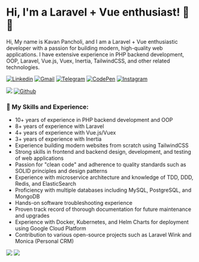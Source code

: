<!-- Greeting -->
# Hi, I'm a Laravel + Vue enthusiast! :wave::smiley:

<!--Introduction -->
Hi, My name is Kavan Pancholi, and I am a Laravel + Vue enthusiastic developer with a passion for building modern, high-quality web applications. I have extensive experience in PHP backend development, OOP, Laravel, Vue.js, Vuex, Inertia, TailwindCSS, and other related technologies.<br>

<!-- Your badges -->
[![Linkedin](https://img.shields.io/badge/-KavanPancholi-blue?style=flat&logo=Linkedin&logoColor=white)](https://www.linkedin.com/in/kavanpancholi)
[![Gmail](https://img.shields.io/badge/-kavanpancholi@gmail.com-c14438?style=flat&logo=Gmail&logoColor=white)](mailto:kavanpancholi@gmail.com)
[![Telegram](https://img.shields.io/badge/-@kavanpancholi-blue?style=flat&logo=Telegram&logoColor=white)](https://t.me/kavanpancholi)
[![CodePen](https://img.shields.io/badge/-kavan-black?style=flat&logo=CodePen&logoColor=white)](https://codepen.io/kavan)
[![Instagram](https://img.shields.io/badge/-kavanpancholi-c13584?style=flat&labelColor=c13584&logo=instagram&logoColor=white)](https://www.instagram.com/kavanpancholi)

<!-- Profile View Count and GitStats -->
![](https://komarev.com/ghpvc/?username=kavanpancholi&style=flat)
[![Github](https://img.shields.io/badge/-kavanpancholi-black?style=flat&labelColor=black&logo=github&logoColor=white)](https://gitstats.me/kavanpancholi)

### 💼  My Skills and Experience:
* 10+ years of experience in PHP backend development and OOP
* 8+ years of experience with Laravel
* 4+ years of experience with Vue.js/Vuex
* 3+ years of experience with Inertia
* Experience building modern websites from scratch using TailwindCSS
* Strong skills in frontend and backend design, development, and testing of web applications
* Passion for "clean code" and adherence to quality standards such as SOLID principles and design patterns
* Experience with microservice architecture and knowledge of TDD, DDD, Redis, and ElasticSearch
* Proficiency with multiple databases including MySQL, PostgreSQL, and MongoDB
* Hands-on software troubleshooting experience
* Proven track record of thorough documentation for future maintenance and upgrades
* Experience with Docker, Kubernetes, and Helm Charts for deployment using Google Cloud Platform
* Contribution to various open-source projects such as Laravel Wink and Monica (Personal CRM)

<picture>
<source 
  srcset="https://github-readme-stats-eo901zilr-kavanpancholi.vercel.app/api?username=kavanpancholi&hide_border=true&show_icons=true&theme=dark"
  media="(prefers-color-scheme: dark)"
/>
<source
  srcset="https://github-readme-stats-eo901zilr-kavanpancholi.vercel.app/api?username=kavanpancholi&hide_border=true&show_icons=true"
  media="(prefers-color-scheme: light), (prefers-color-scheme: no-preference)"
/>
<img src="https://github-readme-stats-eo901zilr-kavanpancholi.vercel.app/api?username=kavanpancholi&hide_border=true&show_icons=true" />
</picture>

<picture>
<source 
  srcset="https://github-readme-stats-eo901zilr-kavanpancholi.vercel.app/api/top-langs/?username=kavanpancholi&layout=compact&hide_border=true&langs_count=8&show_icons=true&theme=dark"
  media="(prefers-color-scheme: dark)"
/>
<source
  srcset="https://github-readme-stats-eo901zilr-kavanpancholi.vercel.app/api/top-langs/?username=kavanpancholi&layout=compact&hide_border=true&langs_count=8&show_icons=true"
  media="(prefers-color-scheme: light), (prefers-color-scheme: no-preference)"
/>
<img src="https://github-readme-stats-eo901zilr-kavanpancholi.vercel.app/api/top-langs/?username=kavanpancholi&layout=compact&hide_border=true&langs_count=8&show_icons=true" />
</picture>
